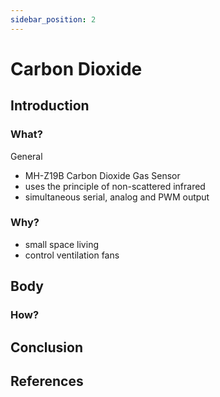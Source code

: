```yaml
---
sidebar_position: 2
---
```


# Carbon Dioxide

## Introduction

### What?

General
 - MH-Z19B Carbon Dioxide Gas Sensor
 - uses the principle of non-scattered infrared
 - simultaneous serial, analog and PWM output 

### Why?
- small space living
- control ventilation fans

## Body

### How?

## Conclusion

## References
